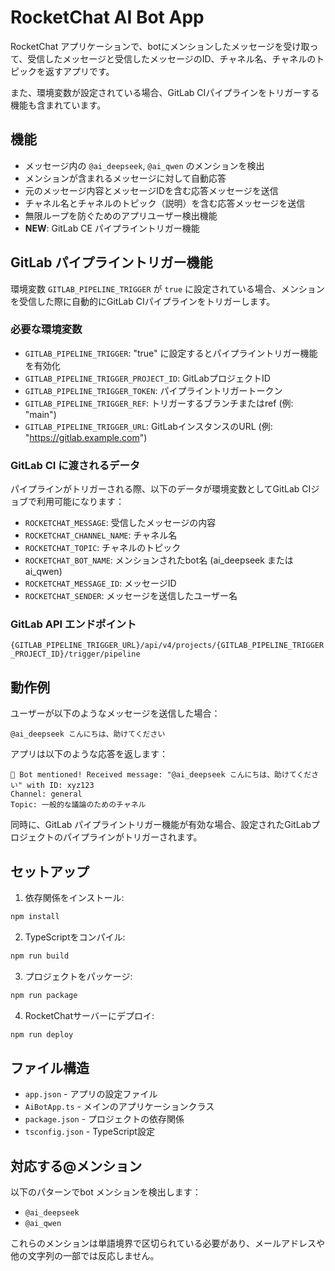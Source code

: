 # RocketChat AI Bot App

RocketChat アプリケーションで、botにメンションしたメッセージを受け取って、受信したメッセージと受信したメッセージのID、チャネル名、チャネルのトピックを返すアプリです。

また、環境変数が設定されている場合、GitLab CIパイプラインをトリガーする機能も含まれています。

## 機能

- メッセージ内の `@ai_deepseek`, `@ai_qwen` のメンションを検出
- メンションが含まれるメッセージに対して自動応答
- 元のメッセージ内容とメッセージIDを含む応答メッセージを送信
- チャネル名とチャネルのトピック（説明）を含む応答メッセージを送信
- 無限ループを防ぐためのアプリユーザー検出機能
- **NEW**: GitLab CE パイプライントリガー機能

## GitLab パイプライントリガー機能

環境変数 `GITLAB_PIPELINE_TRIGGER` が `true` に設定されている場合、メンションを受信した際に自動的にGitLab CIパイプラインをトリガーします。

### 必要な環境変数

- `GITLAB_PIPELINE_TRIGGER`: "true" に設定するとパイプライントリガー機能を有効化
- `GITLAB_PIPELINE_TRIGGER_PROJECT_ID`: GitLabプロジェクトID
- `GITLAB_PIPELINE_TRIGGER_TOKEN`: パイプライントリガートークン
- `GITLAB_PIPELINE_TRIGGER_REF`: トリガーするブランチまたはref (例: "main")
- `GITLAB_PIPELINE_TRIGGER_URL`: GitLabインスタンスのURL (例: "https://gitlab.example.com")

### GitLab CI に渡されるデータ

パイプラインがトリガーされる際、以下のデータが環境変数としてGitLab CIジョブで利用可能になります：

- `ROCKETCHAT_MESSAGE`: 受信したメッセージの内容
- `ROCKETCHAT_CHANNEL_NAME`: チャネル名
- `ROCKETCHAT_TOPIC`: チャネルのトピック
- `ROCKETCHAT_BOT_NAME`: メンションされたbot名 (ai_deepseek または ai_qwen)
- `ROCKETCHAT_MESSAGE_ID`: メッセージID
- `ROCKETCHAT_SENDER`: メッセージを送信したユーザー名

### GitLab API エンドポイント

`{GITLAB_PIPELINE_TRIGGER_URL}/api/v4/projects/{GITLAB_PIPELINE_TRIGGER_PROJECT_ID}/trigger/pipeline`

## 動作例

ユーザーが以下のようなメッセージを送信した場合：
```
@ai_deepseek こんにちは、助けてください
```

アプリは以下のような応答を返します：
```
🤖 Bot mentioned! Received message: "@ai_deepseek こんにちは、助けてください" with ID: xyz123
Channel: general
Topic: 一般的な議論のためのチャネル
```

同時に、GitLab パイプライントリガー機能が有効な場合、設定されたGitLabプロジェクトのパイプラインがトリガーされます。

## セットアップ

1. 依存関係をインストール:
```bash
npm install
```

2. TypeScriptをコンパイル:
```bash
npm run build
```

3. プロジェクトをパッケージ:
```bash
npm run package
```

4. RocketChatサーバーにデプロイ:
```bash
npm run deploy
```

## ファイル構造

- `app.json` - アプリの設定ファイル
- `AiBotApp.ts` - メインのアプリケーションクラス
- `package.json` - プロジェクトの依存関係
- `tsconfig.json` - TypeScript設定

## 対応する@メンション

以下のパターンでbot メンションを検出します：
- `@ai_deepseek`
- `@ai_qwen`

これらのメンションは単語境界で区切られている必要があり、メールアドレスや他の文字列の一部では反応しません。
